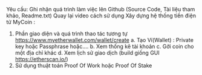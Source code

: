 Yêu cầu:
Ghi nhận quá trình làm việc lên Github (Source Code, Tài liệu tham khảo, Readme.txt)
Quay lại video cách sử dụng
Xây dựng hệ thống tiền điện tử MyCoin :
1. Phần giao diện và quá trình thao tác tương tự https://www.myetherwallet.com/wallet/create
a. Tạo Ví(Wallet) : Private key hoặc Passphrase hoặc....
b. Xem thống kê tài khoản
c. Gởi coin cho một địa chỉ khác
d. Xem lịch sử giao dịch (build giống GUI https://etherscan.io/)
2. Sử dụng thuật toán Proof Of Work hoặc Proof Of Stake